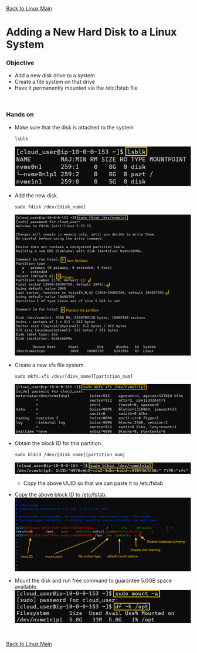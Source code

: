[Back to Linux Main](../main.md)

# Adding a New Hard Disk to a Linux System

### Objective
- Add a new disk drive to a system
- Create a file system on that drive
- Have it permanently mounted via the /etc/fstab file

<br>

### Hands on 
- Make sure that the disk is attached to the system
  ```
  lsblk
  ```
  ![](images/001.png)

- Add the new disk.
  ```
  sudo fdisk /dev/[disk_name]
  ```
  ![](images/002.png)


- Create a new xfs file system.
  ```
  sudo mkfs.xfs /dev/[disk_name][partition_num]
  ```
  ![](images/003.png)

- Obtain the block ID for this partition.
  ```
  sudo blkid /dev/[disk_name][partition_num]
  ```
  ![](images/004.png)
  - Copy the above UUID so that we can paste it to /etc/fstab

- Copy the above block ID to /etc/fstab.
  ![](images/005.png)

- Mount the disk and run free command to guarantee 5.0GB space available.
  ![](images/006.png)



<br>

[Back to Linux Main](../main.md)